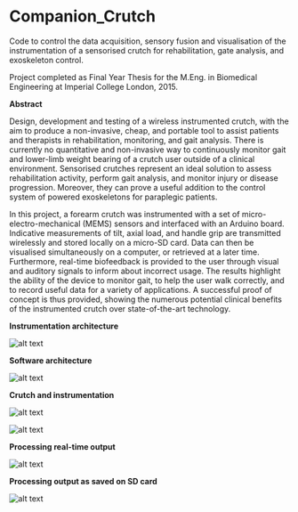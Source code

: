 # Companion_Crutch
Code to control the data acquisition, sensory fusion and visualisation of the instrumentation of a sensorised crutch for rehabilitation, gate analysis, and exoskeleton control.

Project completed as Final Year Thesis for the M.Eng. in Biomedical Engineering at Imperial College London, 2015.

**Abstract**

Design, development and testing of a wireless instrumented crutch, with the aim to produce a non-invasive, cheap, and portable tool to assist patients and therapists in rehabilitation, monitoring, and gait analysis. There is currently no quantitative and non-invasive way to continuously monitor gait and lower-limb weight bearing of a crutch user outside of a clinical environment. Sensorised crutches represent an ideal solution to assess rehabilitation activity, perform gait analysis, and monitor injury or disease progression. Moreover, they can prove a useful addition to the control system of powered exoskeletons for paraplegic patients.

In this project, a forearm crutch was instrumented with a set of micro-electro-mechanical (MEMS) sensors and interfaced with an Arduino board. Indicative measurements of tilt, axial load, and handle grip are transmitted wirelessly and stored locally on a micro-SD card. Data can then be visualised simultaneously on a computer, or retrieved at a later time. Furthermore, real-time biofeedback is provided to the user through visual and auditory signals to inform about incorrect usage. 
The results highlight the ability of the device to monitor gait, to help the user walk correctly, and to record useful data for a variety of applications. A successful proof of concept is thus provided, showing the numerous potential clinical benefits of the instrumented crutch over state-of-the-art technology.


**Instrumentation architecture**

![alt text](https://cloud.githubusercontent.com/assets/18726750/26632766/81415da4-4611-11e7-9a9a-0b6fdea3f282.png)

**Software architecture**

![alt text](https://cloud.githubusercontent.com/assets/18726750/26632782/92fa4e48-4611-11e7-891b-657d6c1dacc0.png)

**Crutch and instrumentation**

![alt text](https://cloud.githubusercontent.com/assets/18726750/26632773/87c0f626-4611-11e7-8e33-80646d963f91.png)

![alt text](https://cloud.githubusercontent.com/assets/18726750/26632777/8cf0f358-4611-11e7-8ba3-1fe83cad34e5.png)

**Processing real-time output**

![alt text](https://cloud.githubusercontent.com/assets/18726750/26632793/9a888af8-4611-11e7-8960-b8fdeff52a5a.png)

**Processing output as saved on SD card**

![alt text](https://cloud.githubusercontent.com/assets/18726750/26632810/a4381816-4611-11e7-8225-27e6f60aa103.png)

